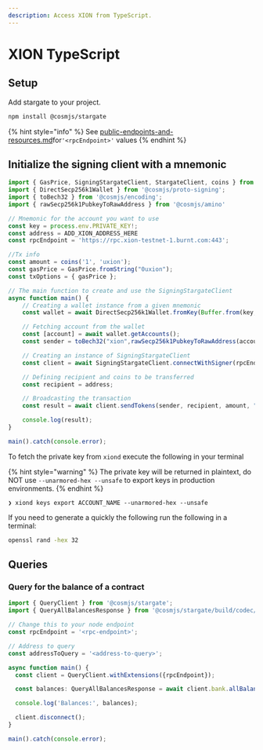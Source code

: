 ```yaml
---
description: Access XION from TypeScript.
---
```


# XION TypeScript

## Setup

Add stargate to your project.

```bash
npm install @cosmjs/stargate
```

{% hint style="info" %}
See [public-endpoints-and-resources.md](../../section-overview/public-endpoints-and-resources.md "mention")for`'<rpcEndpoint>'` values &#x20;
{% endhint %}

## Initialize the signing client with a mnemonic

```typescript
import { GasPrice, SigningStargateClient, StargateClient, coins } from '@cosmjs/stargate';
import { DirectSecp256k1Wallet } from '@cosmjs/proto-signing';
import { toBech32 } from '@cosmjs/encoding';
import { rawSecp256k1PubkeyToRawAddress } from '@cosmjs/amino'

// Mnemonic for the account you want to use
const key = process.env.PRIVATE_KEY!;
const address = ADD_XION_ADDRESS_HERE
const rpcEndpoint = 'https://rpc.xion-testnet-1.burnt.com:443';

//Tx info
const amount = coins('1', 'uxion');
const gasPrice = GasPrice.fromString("0uxion");
const txOptions = { gasPrice };

// The main function to create and use the SigningStargateClient
async function main() {
    // Creating a wallet instance from a given mnemonic
    const wallet = await DirectSecp256k1Wallet.fromKey(Buffer.from(key,'hex'), "xion");

    // Fetching account from the wallet
    const [account] = await wallet.getAccounts();
    const sender = toBech32("xion",rawSecp256k1PubkeyToRawAddress(account.pubkey))

    // Creating an instance of SigningStargateClient
    const client = await SigningStargateClient.connectWithSigner(rpcEndpoint, wallet, txOptions);

    // Defining recipient and coins to be transferred
    const recipient = address;

    // Broadcasting the transaction
    const result = await client.sendTokens(sender, recipient, amount, "auto", "sending a msg!");

    console.log(result);
}

main().catch(console.error);
```

To fetch the private key from `xiond` execute the following in your terminal

{% hint style="warning" %}
The private key will be returned in plaintext, do NOT use `--unarmored-hex --unsafe` to export keys in production environments.&#x20;
{% endhint %}

```
❯ xiond keys export ACCOUNT_NAME --unarmored-hex --unsafe
```



If you need to generate a quickly the following run the following in a terminal:

```bash
openssl rand -hex 32
```

## Queries

### Query for the balance of a contract

```typescript
import { QueryClient } from '@cosmjs/stargate';
import { QueryAllBalancesResponse } from '@cosmjs/stargate/build/codec/cosmos/bank/v1beta1/query';

// Change this to your node endpoint
const rpcEndpoint = '<rpc-endpoint>';

// Address to query
const addressToQuery = '<address-to-query>';

async function main() {
  const client = QueryClient.withExtensions({rpcEndpoint});

  const balances: QueryAllBalancesResponse = await client.bank.allBalances(addressToQuery);

  console.log('Balances:', balances);

  client.disconnect();
}

main().catch(console.error);
```



